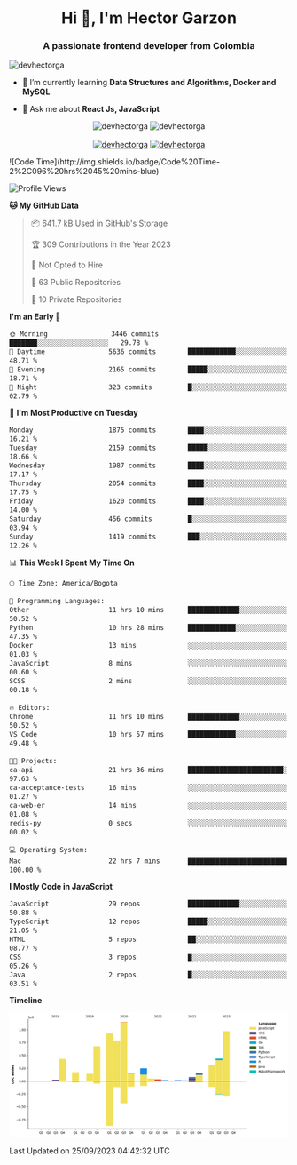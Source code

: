 <h1 align="center">Hi 👋, I'm Hector Garzon</h1>
<h3 align="center">A passionate frontend developer from Colombia</h3>

<p align="left"> <img src="https://komarev.com/ghpvc/?username=devhectorga" alt="devhectorga" /> </p>

- 🌱 I’m currently learning **Data Structures and Algorithms, Docker and MySQL**

- 💬 Ask me about **React Js, JavaScript**

<p align="center"> <img src="https://github-readme-stats.vercel.app/api?username=devhectorga&count_private=true&show_icons=true" alt="devhectorga" /> <img src="https://github-readme-stats.vercel.app/api/top-langs/?username=devhectorga&layout=compact" alt="devhectorga" /></p>

<p align="center">
<a href="https://twitter.com/devhectorga" target="blank"><img align="center" src="https://cdn.jsdelivr.net/npm/simple-icons@3.0.1/icons/twitter.svg" alt="devhectorga" height="20" width="20" /></a>
<a href="https://linkedin.com/in/devhectorga" target="blank"><img align="center" src="https://cdn.jsdelivr.net/npm/simple-icons@3.0.1/icons/linkedin.svg" alt="devhectorga" height="20" width="20" /></a>
</p>
<!--START_SECTION:waka-->
![Code Time](http://img.shields.io/badge/Code%20Time-2%2C096%20hrs%2045%20mins-blue)

![Profile Views](http://img.shields.io/badge/Profile%20Views-6-blue)

**🐱 My GitHub Data** 

> 📦 641.7 kB Used in GitHub's Storage 
 > 
> 🏆 309 Contributions in the Year 2023
 > 
> 🚫 Not Opted to Hire
 > 
> 📜 63 Public Repositories 
 > 
> 🔑 10 Private Repositories 
 > 
**I'm an Early 🐤** 

```text
🌞 Morning                3446 commits        ███████░░░░░░░░░░░░░░░░░░   29.78 % 
🌆 Daytime                5636 commits        ████████████░░░░░░░░░░░░░   48.71 % 
🌃 Evening                2165 commits        █████░░░░░░░░░░░░░░░░░░░░   18.71 % 
🌙 Night                  323 commits         █░░░░░░░░░░░░░░░░░░░░░░░░   02.79 % 
```
📅 **I'm Most Productive on Tuesday** 

```text
Monday                   1875 commits        ████░░░░░░░░░░░░░░░░░░░░░   16.21 % 
Tuesday                  2159 commits        █████░░░░░░░░░░░░░░░░░░░░   18.66 % 
Wednesday                1987 commits        ████░░░░░░░░░░░░░░░░░░░░░   17.17 % 
Thursday                 2054 commits        ████░░░░░░░░░░░░░░░░░░░░░   17.75 % 
Friday                   1620 commits        ████░░░░░░░░░░░░░░░░░░░░░   14.00 % 
Saturday                 456 commits         █░░░░░░░░░░░░░░░░░░░░░░░░   03.94 % 
Sunday                   1419 commits        ███░░░░░░░░░░░░░░░░░░░░░░   12.26 % 
```


📊 **This Week I Spent My Time On** 

```text
🕑︎ Time Zone: America/Bogota

💬 Programming Languages: 
Other                    11 hrs 10 mins      █████████████░░░░░░░░░░░░   50.52 % 
Python                   10 hrs 28 mins      ████████████░░░░░░░░░░░░░   47.35 % 
Docker                   13 mins             ░░░░░░░░░░░░░░░░░░░░░░░░░   01.03 % 
JavaScript               8 mins              ░░░░░░░░░░░░░░░░░░░░░░░░░   00.60 % 
SCSS                     2 mins              ░░░░░░░░░░░░░░░░░░░░░░░░░   00.18 % 

🔥 Editors: 
Chrome                   11 hrs 10 mins      █████████████░░░░░░░░░░░░   50.52 % 
VS Code                  10 hrs 57 mins      ████████████░░░░░░░░░░░░░   49.48 % 

🐱‍💻 Projects: 
ca-api                   21 hrs 36 mins      ████████████████████████░   97.63 % 
ca-acceptance-tests      16 mins             ░░░░░░░░░░░░░░░░░░░░░░░░░   01.27 % 
ca-web-er                14 mins             ░░░░░░░░░░░░░░░░░░░░░░░░░   01.08 % 
redis-py                 0 secs              ░░░░░░░░░░░░░░░░░░░░░░░░░   00.02 % 

💻 Operating System: 
Mac                      22 hrs 7 mins       █████████████████████████   100.00 % 
```

**I Mostly Code in JavaScript** 

```text
JavaScript               29 repos            █████████████░░░░░░░░░░░░   50.88 % 
TypeScript               12 repos            █████░░░░░░░░░░░░░░░░░░░░   21.05 % 
HTML                     5 repos             ██░░░░░░░░░░░░░░░░░░░░░░░   08.77 % 
CSS                      3 repos             █░░░░░░░░░░░░░░░░░░░░░░░░   05.26 % 
Java                     2 repos             █░░░░░░░░░░░░░░░░░░░░░░░░   03.51 % 
```



**Timeline**

![Lines of Code chart](https://raw.githubusercontent.com/devHectorGa/devHectorGa/master/assets/bar_graph.png)


 Last Updated on 25/09/2023 04:42:32 UTC
<!--END_SECTION:waka-->
